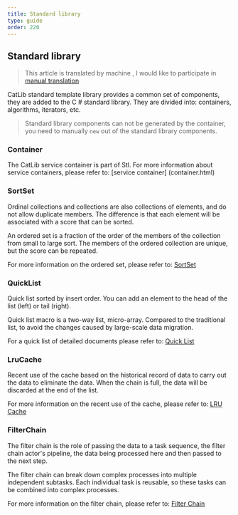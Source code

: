 ```yaml
---
title: Standard library
type: guide
order: 220
---
```


## Standard library

> This article is translated by machine , I would like to participate in [manual translation](https://github.com/catlib/en.catlib.io/blob/master/src/v1/guide/stl.md)

CatLib standard template library provides a common set of components, they are added to the C # standard library. They are divided into: containers, algorithms, iterators, etc.

> Standard library components can not be generated by the container, you need to manually `new` out of the standard library components.

### Container

The CatLib service container is part of Stl. For more information about service containers, please refer to: [service container] (container.html)

### SortSet

Ordinal collections and collections are also collections of elements, and do not allow duplicate members. The difference is that each element will be associated with a score that can be sorted.

An ordered set is a fraction of the order of the members of the collection from small to large sort. The members of the ordered collection are unique, but the score can be repeated.

For more information on the ordered set, please refer to: [SortSet](/v1/detail/stl/sortset.html)

### QuickList

Quick list sorted by insert order. You can add an element to the head of the list (left) or tail (right).

Quick list macro is a two-way list, micro-array. Compared to the traditional list, to avoid the changes caused by large-scale data migration.

For a quick list of detailed documents please refer to: [Quick List](/v1/detail/stl/quicklist.html)

### LruCache

Recent use of the cache based on the historical record of data to carry out the data to eliminate the data. When the chain is full, the data will be discarded at the end of the list.

For more information on the recent use of the cache, please refer to: [LRU Cache](/v1/detail/stl/lrucache.html)

### FilterChain

The filter chain is the role of passing the data to a task sequence, the filter chain actor's pipeline, the data being processed here and then passed to the next step.

The filter chain can break down complex processes into multiple independent subtasks. Each individual task is reusable, so these tasks can be combined into complex processes.

For more information on the filter chain, please refer to: [Filter Chain](/v1/detail/stl/filterchain.html)
